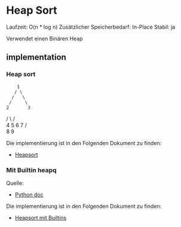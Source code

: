 # Heap Sort

Laufzeit: O(n * log n) 
Zusätzlicher Speicherbedarf: In-Place
Stabil: ja

Verwendet einen Binären Heap

## implementation

### Heap sort

        1
       / \
      /   \
     /     \
    2       3
   / \     / \
  4   5   6   7
 / \
8   9 

Die implementierung ist in den Folgenden Dokument zu finden:
- [Heapsort](./code/heap_sort_binary.py)

### Mit Builtin heapq

Quelle: 
- [Python doc](https://docs.python.org/3/library/heapq.html)

Die implementierung ist in den Folgenden Dokument zu finden:
- [Heapsort mit Builtins](./code/heap_sort_builtin_heap.py)



